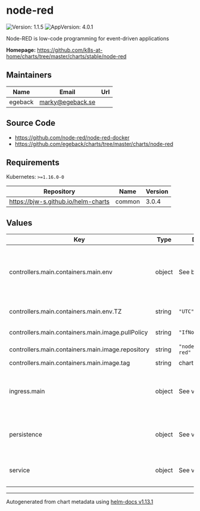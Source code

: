 # node-red

![Version: 1.1.5](https://img.shields.io/badge/Version-1.1.5-informational?style=flat-square) ![AppVersion: 4.0.1](https://img.shields.io/badge/AppVersion-4.0.1-informational?style=flat-square)

Node-RED is low-code programming for event-driven applications

**Homepage:** <https://github.com/k8s-at-home/charts/tree/master/charts/stable/node-red>

## Maintainers

| Name | Email | Url |
| ---- | ------ | --- |
| egeback | <marky@egeback.se> |  |

## Source Code

* <https://github.com/node-red/node-red-docker>
* <https://github.com/egeback/charts/tree/master/charts/node-red>

## Requirements

Kubernetes: `>=1.16.0-0`

| Repository | Name | Version |
|------------|------|---------|
| https://bjw-s.github.io/helm-charts | common | 3.0.4 |

## Values

| Key | Type | Default | Description |
|-----|------|---------|-------------|
| controllers.main.containers.main.env | object | See below | environment variables. See more environment variables in the [node-red documentation](https://node-red.org/docs). |
| controllers.main.containers.main.env.TZ | string | `"UTC"` | Set the container timezone |
| controllers.main.containers.main.image.pullPolicy | string | `"IfNotPresent"` | image pull policy |
| controllers.main.containers.main.image.repository | string | `"nodered/node-red"` | image repository |
| controllers.main.containers.main.image.tag | string | chart.appVersion | image tag |
| ingress.main | object | See values.yaml | Enable and configure ingress settings for the chart under this key. |
| persistence | object | See values.yaml | Configure persistence settings for the chart under this key. |
| service | object | See values.yaml | Configures service settings for the chart. |

----------------------------------------------
Autogenerated from chart metadata using [helm-docs v1.13.1](https://github.com/norwoodj/helm-docs/releases/v1.13.1)
